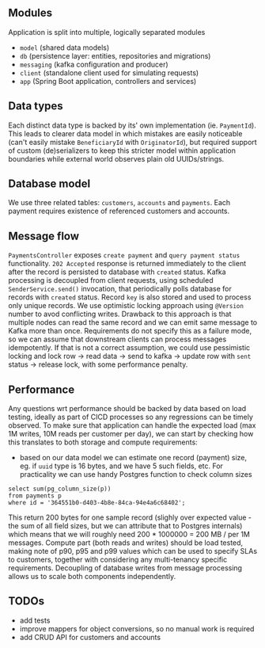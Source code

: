 ## Modules

Application is split into multiple, logically separated modules

* `model` (shared data models)
* `db` (persistence layer: entities, repositories and migrations)
* `messaging` (kafka configuration and producer)
* `client` (standalone client used for simulating requests)
* `app` (Spring Boot application, controllers and services)

## Data types

Each distinct data type is backed by its' own implementation (ie. `PaymentId`). This leads to clearer data model
in which mistakes are easily noticeable (can't easily mistake `BeneficiaryId` with `OriginatorId`), but required support of
custom (de)serializers to keep this stricter model within application boundaries while external world observes plain old UUIDs/strings.

## Database model

We use three related tables: `customers`, `accounts` and `payments`. Each payment requires existence of referenced customers and accounts.

## Message flow

`PaymentsController` exposes `create payment` and `query payment status` functionality.
`202 Accepted` response is returned immediately to the client after the record is persisted to database with `created` status.
Kafka processing is decoupled from client requests, using scheduled `SenderService.send()` invocation, that periodically polls
database for records with `created` status. Record `key` is also stored and used to process only unique records.
We use optimistic locking approach using `@Version` number to avod conflicting writes. Drawback to this approach is that 
multiple nodes can read the same record and we can emit same message to Kafka more than once. Requirements do not specify this
as a failure mode, so we can assume that downstream clients can process messages idempotently. If that is not a correct assumption, we could
use pessimistic locking and lock row -> read data -> send to kafka -> update row with `sent` status -> release lock, with 
some performance penalty.

## Performance

Any questions wrt performance should be backed by data based on load testing, ideally as part of CICD processes 
so any regressions can be timely observed. To make sure that application can handle the expected load 
(max 1M writes, 10M reads per customer per day), we can start by checking how this translates to both storage and compute requirements:
* based on our data model we can estimate one record (payment) size, eg. if `uuid` type is 16 bytes, and we have 5 such fields, etc. 
For practicality we can use handy Postgres function to check column sizes
```
select sum(pg_column_size(p))
from payments p
where id = '364551b0-d403-4b8e-84ca-94e4a6c68402';
```
This return 200 bytes for one sample record (slighly over expected value - the sum of all field sizes, but we can attribute that to Postgres internals)
which means that we will roughly need 200 * 1000000 = 200 MB / per 1M messages.
Compute part (both reads and writes) should be load tested, making note of p90, p95 and p99 values which can be used to specify
SLAs to customers, together with considering any multi-tenancy specific requirements.
Decoupling of database writes from message processing allows us to scale both components independently.

## TODOs

* add tests
* improve mappers for object conversions, so no manual work is required
* add CRUD API for customers and accounts
